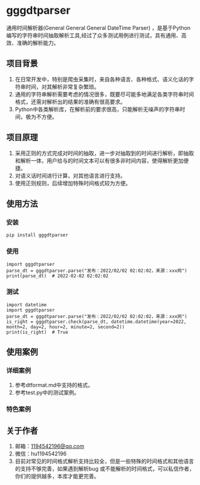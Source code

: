 # gggdtparser

通用时间解析器(General General General DateTime Parser)
，是基于Python编写的字符串时间抽取解析工具,经过了众多测试用例进行测试，具有通用、高效、准确的解析能力。

## 项目背景

1. 在日常开发中，特别是爬虫采集时，来自各种语言、各种格式、语义化话的字符串时间，对其解析非常复杂繁琐。
2. 通用的字符串解析需要考虑的情况很多，既要尽可能多地满足各类字符串时间格式，还需对解析出的结果的准确有很高要求。
3. Python中各类解析库，在解析前的要求很高，只能解析无噪声的字符串时间，极为不方便。

## 项目原理

1. 采用正则的方式完成对时间的抽取，进一步对抽取到的时间进行解析，即抽取和解析一体，用户给与的时间文本可以有很多非时间内容，使得解析更加便捷。
2. 对语义话时间进行计算，对其他语言进行支持。
3. 使用正则规则，后续增加特殊时间格式较为方便。

## 使用方法

### 安装

    pip install gggdtparser

### 使用

    import gggdtparser
    parse_dt = gggdtparser.parse("发布：2022/02/02 02:02:02，来源：xxx网")
    print(parse_dt)  # 2022-02-02 02:02:02

### 测试

    import datetime
    import gggdtparser
    parse_dt = gggdtparser.parse("发布：2022/02/02 02:02:02，来源：xxx网")
    is_right = gggdtparser.check(parse_dt, datetime.datetime(year=2022, month=2, day=2, hour=2, minute=2, second=2))
    print(is_right)  # True

## 使用案例

### 详细案例

1. 参考dtformat.md中支持的格式。
2. 参考test.py中的测试案例。

### 特色案例

## 关于作者

1. 邮箱：1194542196@qq.com
2. 微信：hu1194542196
3. 目前对常见的时间格式解析支持比较全，但是一些特殊的时间格式和其他语言的支持不够完善，如果遇到解析bug
   或不能解析的时间格式，可以私信作者，你们的提供越多，本库才能更完善。